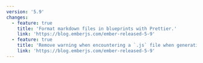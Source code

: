 ```yaml
---
version: '5.9'
changes:
  - feature: true
    title: 'Format markdown files in blueprints with Prettier.'
    link: 'https://blog.emberjs.com/ember-released-5-9'
  - feature: true
    title: 'Remove warning when encountering a `.js` file when generating a `TS` blueprint.'
    link: 'https://blog.emberjs.com/ember-released-5-9'
---
```


